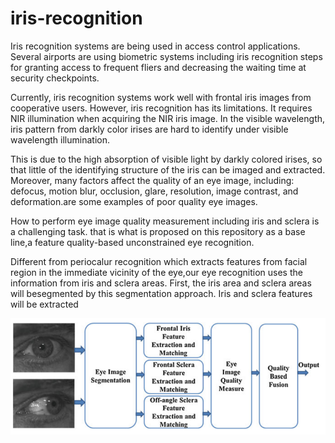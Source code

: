 # iris-recognition
Iris recognition systems are being used in access control applications. Several airports are using biometric systems including iris recognition steps for granting access to frequent fliers and decreasing the waiting time at security checkpoints.

Currently, iris recognition systems work well with frontal iris images from cooperative users. However, iris recognition has its limitations. It requires NIR illumination when acquiring the NIR iris image. In the visible wavelength, iris pattern from darkly color irises are hard to identify under visible wavelength illumination.

This is due to the high absorption of visible light by darkly colored irises, so that little of the identifying structure of the iris can be imaged and extracted.
Moreover, many factors affect the quality of an eye image, including: defocus, motion blur, occlusion, glare, resolution, image contrast, and deformation.are some examples of poor quality eye images. 

How to perform eye image quality measurement including iris and sclera is a challenging task. that is what is proposed on this repository as a base line,a feature quality-based unconstrained eye recognition.

Different from periocalur recognition which extracts features from facial region in the immediate vicinity of the eye,our eye recognition uses the information from iris and sclera areas. First, the iris area and sclera areas will besegmented by this segmentation approach. Iris and sclera features will be extracted

![Architecture](https://github.com/TheStoneMX/iris-recognition/blob/main/images/eye-recognition%20system.png)
